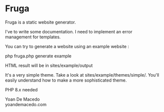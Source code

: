 # Fruga

Fruga is a static website generator.

I've to write some documentation.
I need to implement an error management for templates.

You can try to generate a website using an example website :

php fruga.php generate example

HTML result will be in sites/example/output

It's a very simple theme. Take a look at sites/example/themes/simple/.
You'll easily understand how to make a more sophisticated theme.

PHP 8.x needed

Yoan De Macedo  
yoandemacedo.com